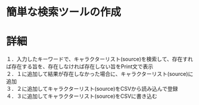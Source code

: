 # 簡単な検索ツールの作成

# 詳細
１．入力したキーワードで、キャラクターリスト(source)を検索して、存在すれば存在する旨を、存在しなければ存在しない旨をPrint文で表示<br>
２．１に追加して結果が存在しなかった場合に、キャラクターリスト(source)に追加<br>
３．２に追加してキャラクターリスト(source)をCSVから読み込んで登録<br>
４．３に追加してキャラクターリスト(source)をCSVに書き込む
